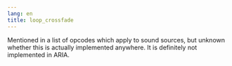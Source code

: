 ```yaml
---
lang: en
title: loop_crossfade
---
```

Mentioned in a list of opcodes which apply to sound sources, but unknown whether
this is actually implemented anywhere. It is definitely not implemented in ARIA.
